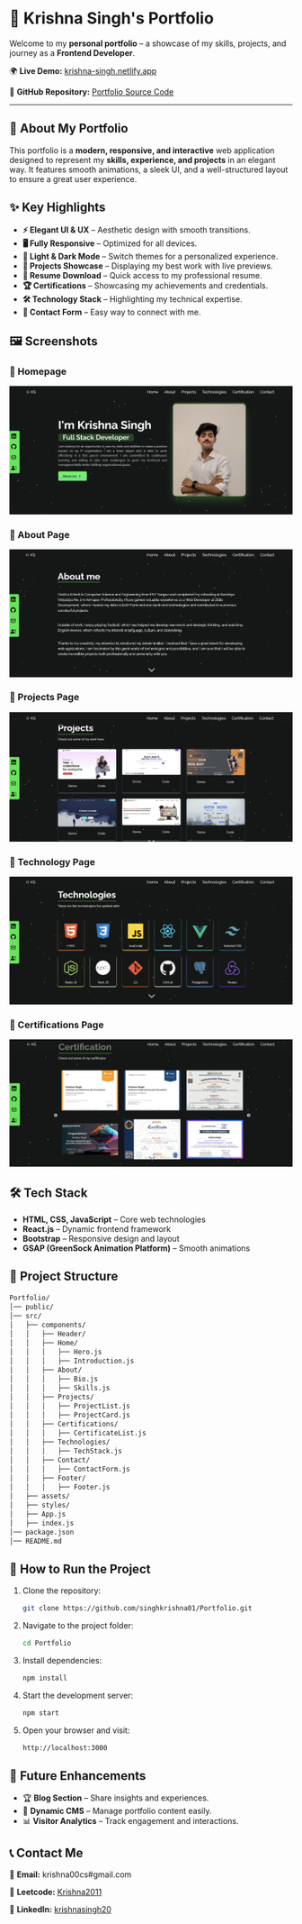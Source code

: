 # 🚀 Krishna Singh's Portfolio

Welcome to my **personal portfolio** – a showcase of my skills, projects, and journey as a **Frontend Developer**.

🌍 **Live Demo:** [krishna-singh.netlify.app](https://krishna-singh.netlify.app/)

📌 **GitHub Repository:** [Portfolio Source Code](https://github.com/singhkrishna01/Portfolio)

---

## 🎨 About My Portfolio
This portfolio is a **modern, responsive, and interactive** web application designed to represent my **skills, experience, and projects** in an elegant way. It features smooth animations, a sleek UI, and a well-structured layout to ensure a great user experience.

## ✨ Key Highlights
- **⚡ Elegant UI & UX** – Aesthetic design with smooth transitions.
- **🖥️ Fully Responsive** – Optimized for all devices.
- **🌙 Light & Dark Mode** – Switch themes for a personalized experience.
- **📂 Projects Showcase** – Displaying my best work with live previews.
- **📜 Resume Download** – Quick access to my professional resume.
- **🏆 Certifications** – Showcasing my achievements and credentials.
- **🛠️ Technology Stack** – Highlighting my technical expertise.
- **📧 Contact Form** – Easy way to connect with me.

## 🖼️ Screenshots
### 📌 Homepage
![Homepage](src/assets/home.png)
### 📌 About Page
![About Page](src/assets/about.png)
### 📌 Projects Page
![Projects Page](src/assets/project.png)
### 📌 Technology Page
![Technology Page](src/assets/technology.png)
### 📌 Certifications Page
![Certifications Page](src/assets/certification.png)


## 🛠️ Tech Stack
- **HTML, CSS, JavaScript** – Core web technologies
- **React.js** – Dynamic frontend framework
- **Bootstrap** – Responsive design and layout
- **GSAP (GreenSock Animation Platform)** – Smooth animations

## 📂 Project Structure
```
Portfolio/
│── public/
│── src/
│   ├── components/
│   │   ├── Header/
│   │   ├── Home/
│   │   │   ├── Hero.js
│   │   │   ├── Introduction.js
│   │   ├── About/
│   │   │   ├── Bio.js
│   │   │   ├── Skills.js
│   │   ├── Projects/
│   │   │   ├── ProjectList.js
│   │   │   ├── ProjectCard.js
│   │   ├── Certifications/
│   │   │   ├── CertificateList.js
│   │   ├── Technologies/
│   │   │   ├── TechStack.js
│   │   ├── Contact/
│   │   │   ├── ContactForm.js
│   │   ├── Footer/
│   │   │   ├── Footer.js
│   ├── assets/
│   ├── styles/
│   ├── App.js
│   ├── index.js
│── package.json
│── README.md
```

## 🚀 How to Run the Project
1. Clone the repository:
   ```sh
   git clone https://github.com/singhkrishna01/Portfolio.git
   ```
2. Navigate to the project folder:
   ```sh
   cd Portfolio
   ```
3. Install dependencies:
   ```sh
   npm install
   ```
4. Start the development server:
   ```sh
   npm start
   ```
5. Open your browser and visit:
   ```sh
   http://localhost:3000
   ```

## 🎯 Future Enhancements
- 🏆 **Blog Section** – Share insights and experiences.
- 💼 **Dynamic CMS** – Manage portfolio content easily.
- 📊 **Visitor Analytics** – Track engagement and interactions.

## 📞 Contact Me
📩 **Email:** krishna00cs#gmail.com

🔗 **Leetcode:** [Krishna2011](https://leetcode.com/u/Krishna2011/)  

🔗 **LinkedIn:** [krishnasingh20](https://www.linkedin.com/in/krishnasingh20/)  

